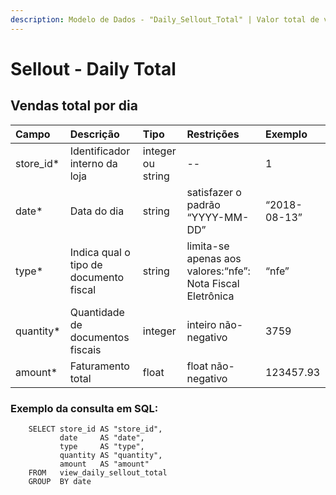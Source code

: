 ```yaml
---
description: Modelo de Dados - "Daily_Sellout_Total" | Valor total de venda por dia
---
```


# Sellout - Daily Total

## Vendas total por dia

| Campo | Descrição | Tipo | Restrições | Exemplo |
| :--- | :--- | :--- | :--- | :--- |
| store\_id\* | Identificador interno da loja | integer ou string | -- | 1 |
| date\* | Data do dia | string | satisfazer o padrão “YYYY-MM-DD” | “2018-08-13” |
| type\* | Indica qual o tipo de documento fiscal | string | limita-se apenas aos valores:“nfe”: Nota Fiscal Eletrônica | “nfe” |
| quantity\* | Quantidade de documentos fiscais | integer | inteiro não-negativo | 3759 |
| amount\* | Faturamento total | float | float não-negativo | 123457.93 |

### Exemplo da consulta em SQL:

```text
    SELECT store_id AS "store_id", 
           date     AS "date", 
           type     AS "type", 
           quantity AS "quantity", 
           amount   AS "amount" 
    FROM   view_daily_sellout_total 
    GROUP  BY date
```

